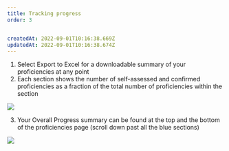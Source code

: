 ```yaml
---
title: Tracking progress​
order: 3


createdAt: 2022-09-01T10:16:38.669Z
updatedAt: 2022-09-01T10:16:38.674Z
---
```

1. Select Export to Excel for a downloadable summary of your proficiencies at any point​
2. Each section shows the number of self-assessed and confirmed proficiencies as a fraction of the total number of proficiencies within the section ​

![](/img/le-5-assessing-3.jpg)

3. Your Overall Progress summary can be found at the top and the bottom of the proficiencies page (scroll down past all the blue sections)​

![](/img/le-5-assessing-4.jpg)